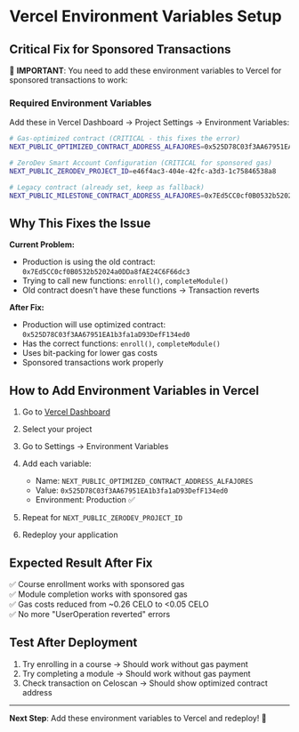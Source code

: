 # Vercel Environment Variables Setup

## Critical Fix for Sponsored Transactions

🚨 **IMPORTANT**: You need to add these environment variables to Vercel for sponsored transactions to work:

### Required Environment Variables

Add these in Vercel Dashboard → Project Settings → Environment Variables:

```bash
# Gas-optimized contract (CRITICAL - this fixes the error)
NEXT_PUBLIC_OPTIMIZED_CONTRACT_ADDRESS_ALFAJORES=0x525D78C03f3AA67951EA1b3fa1aD93DefF134ed0

# ZeroDev Smart Account Configuration (CRITICAL for sponsored gas)  
NEXT_PUBLIC_ZERODEV_PROJECT_ID=e46f4ac3-404e-42fc-a3d3-1c75846538a8

# Legacy contract (already set, keep as fallback)
NEXT_PUBLIC_MILESTONE_CONTRACT_ADDRESS_ALFAJORES=0x7Ed5CC0cf0B0532b52024a0DDa8fAE24C6F66dc3
```

## Why This Fixes the Issue

**Current Problem:**
- Production is using the old contract: `0x7Ed5CC0cf0B0532b52024a0DDa8fAE24C6F66dc3`
- Trying to call new functions: `enroll()`, `completeModule()`
- Old contract doesn't have these functions → Transaction reverts

**After Fix:**
- Production will use optimized contract: `0x525D78C03f3AA67951EA1b3fa1aD93DefF134ed0`  
- Has the correct functions: `enroll()`, `completeModule()`
- Uses bit-packing for lower gas costs
- Sponsored transactions work properly

## How to Add Environment Variables in Vercel

1. Go to [Vercel Dashboard](https://vercel.com/dashboard)
2. Select your project
3. Go to Settings → Environment Variables
4. Add each variable:
   - Name: `NEXT_PUBLIC_OPTIMIZED_CONTRACT_ADDRESS_ALFAJORES`
   - Value: `0x525D78C03f3AA67951EA1b3fa1aD93DefF134ed0`
   - Environment: Production ✅
   
5. Repeat for `NEXT_PUBLIC_ZERODEV_PROJECT_ID`
6. Redeploy your application

## Expected Result After Fix

✅ Course enrollment works with sponsored gas  
✅ Module completion works with sponsored gas  
✅ Gas costs reduced from ~0.26 CELO to <0.05 CELO  
✅ No more "UserOperation reverted" errors

## Test After Deployment

1. Try enrolling in a course → Should work without gas payment
2. Try completing a module → Should work without gas payment  
3. Check transaction on Celoscan → Should show optimized contract address

---

**Next Step**: Add these environment variables to Vercel and redeploy! 🚀